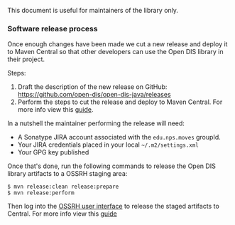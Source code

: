 This document is useful for maintainers of the library only.

### Software release process

Once enough changes have been made we cut a new release and deploy it to Maven Central so that other developers can use the Open DIS library in their project.

Steps:

1. Draft the description of the new release on GitHub: https://github.com/open-dis/open-dis-java/releases
2. Perform the steps to cut the release and deploy to Maven Central. For more info view this [guide](https://central.sonatype.org/pages/apache-maven.html).

In a nutshell the maintainer performing the release will need:
 * A Sonatype JIRA account associated with the `edu.nps.moves` groupId.
 * Your JIRA credentials placed in your local `~/.m2/settings.xml`
 * Your GPG key published

Once that's done, run the following commands to release the Open DIS library artifacts to a OSSRH staging area:

    $ mvn release:clean release:prepare
    $ mvn release:perform

Then log into the [OSSRH user interface](https://oss.sonatype.org/) to release the staged artifacts to Central. For more info view this [guide](https://central.sonatype.org/pages/releasing-the-deployment.html)

